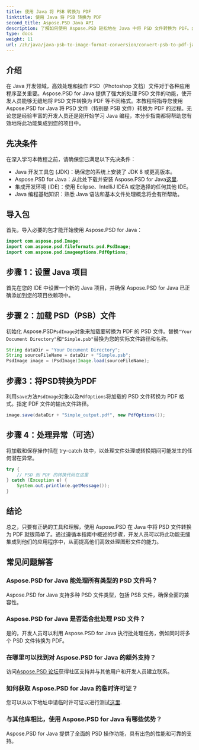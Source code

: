 ```yaml
---
title: 使用 Java 将 PSB 转换为 PDF
linktitle: 使用 Java 将 PSB 转换为 PDF
second_title: Aspose.PSD Java API
description: 了解如何使用 Aspose.PSD 轻松地在 Java 中将 PSD 文件转换为 PDF。非常适合希望简化图形文件处理的开发人员。
type: docs
weight: 11
url: /zh/java/java-psb-to-image-format-conversion/convert-psb-to-pdf-java/
---
```

## 介绍
在 Java 开发领域，高效处理和操作 PSD（Photoshop 文档）文件对于各种应用程序至关重要。Aspose.PSD for Java 提供了强大的处理 PSD 文件的功能，使开发人员能够无缝地将 PSD 文件转换为 PDF 等不同格式。本教程将指导您使用 Aspose.PSD for Java 将 PSD 文件（特别是 PSB 文件）转换为 PDF 的过程。无论您是经验丰富的开发人员还是刚开始学习 Java 编程，本分步指南都将帮助您有效地将此功能集成到您的项目中。
## 先决条件
在深入学习本教程之前，请确保您已满足以下先决条件：
- Java 开发工具包 (JDK)：确保您的系统上安装了 JDK 8 或更高版本。
-  Aspose.PSD for Java：从此处下载并安装 Aspose.PSD for Java[这里](https://releases.aspose.com/psd/java/).
- 集成开发环境 (IDE)：使用 Eclipse、IntelliJ IDEA 或您选择的任何其他 IDE。
- Java 编程基础知识：熟悉 Java 语法和基本文件处理概念将会有所帮助。

## 导入包
首先，导入必要的包才能开始使用 Aspose.PSD for Java：
```java
import com.aspose.psd.Image;
import com.aspose.psd.fileformats.psd.PsdImage;
import com.aspose.psd.imageoptions.PdfOptions;
```
## 步骤 1：设置 Java 项目
首先在您的 IDE 中设置一个新的 Java 项目，并确保 Aspose.PSD for Java 已正确添加到您的项目依赖项中。
## 步骤 2：加载 PSD（PSB）文件
初始化 Aspose.PSD`PsdImage`对象来加载要转换为 PDF 的 PSD 文件。替换`"Your Document Directory"`和`"Simple.psb"`替换为您的实际文件路径和名称。
```java
String dataDir = "Your Document Directory";
String sourceFileName = dataDir + "Simple.psb";
PsdImage image = (PsdImage)Image.load(sourceFileName);
```
## 步骤3：将PSD转换为PDF
利用`save`方法`PsdImage`对象以及`PdfOptions`将加载的 PSD 文件转换为 PDF 格式。指定 PDF 文件的输出文件路径。
```java
image.save(dataDir + "Simple_output.pdf", new PdfOptions());
```
## 步骤 4：处理异常（可选）
将加载和保存操作括在 try-catch 块中，以处理文件处理或转换期间可能发生的任何潜在异常。
```java
try {
    // PSD 到 PDF 的转换代码在这里
} catch (Exception e) {
    System.out.println(e.getMessage());
}
```

## 结论
总之，只要有正确的工具和理解，使用 Aspose.PSD 在 Java 中将 PSD 文件转换为 PDF 就很简单了。通过遵循本指南中概述的步骤，开发人员可以将此功能无缝集成到他们的应用程序中，从而提高他们高效处理图形文件的能力。

## 常见问题解答
### Aspose.PSD for Java 能处理所有类型的 PSD 文件吗？
Aspose.PSD for Java 支持多种 PSD 文件类型，包括 PSB 文件，确保全面的兼容性。
### Aspose.PSD for Java 是否适合批处理 PSD 文件？
是的，开发人员可以利用 Aspose.PSD for Java 执行批处理任务，例如同时将多个 PSD 文件转换为 PDF。
### 在哪里可以找到对 Aspose.PSD for Java 的额外支持？
访问[Aspose.PSD 论坛](https://forum.aspose.com/c/psd/34)获得社区支持并与其他用户和开发人员建立联系。
### 如何获取 Aspose.PSD for Java 的临时许可证？
您可以从以下地址申请临时许可证以进行测试[这里](https://purchase.aspose.com/temporary-license/).
### 与其他库相比，使用 Aspose.PSD for Java 有哪些优势？
Aspose.PSD for Java 提供了全面的 PSD 操作功能，具有出色的性能和可靠的支持。